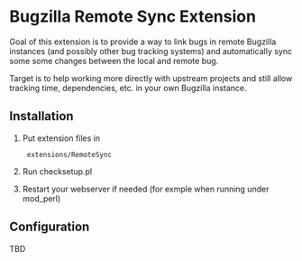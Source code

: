 Bugzilla Remote Sync Extension
==============================

Goal of this extension is to provide a way to link bugs in remote Bugzilla
instances (and possibly other bug tracking systems) and automatically sync some
some changes between the local and remote bug.

Target is to help working more directly with upstream projects and still allow
tracking time, dependencies, etc. in your own Bugzilla instance.


Installation
------------

1. Put extension files in

        extensions/RemoteSync

2. Run checksetup.pl

3. Restart your webserver if needed (for exmple when running under mod_perl)


Configuration
-------------

TBD
